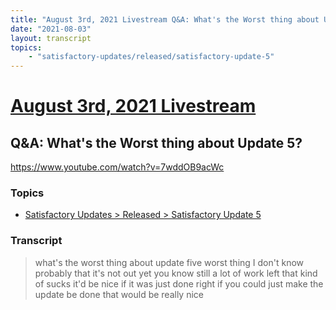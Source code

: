 ```yaml
---
title: "August 3rd, 2021 Livestream Q&A: What's the Worst thing about Update 5?"
date: "2021-08-03"
layout: transcript
topics:
    - "satisfactory-updates/released/satisfactory-update-5"
---
```

# [August 3rd, 2021 Livestream](../2021-08-03.md)
## Q&A: What's the Worst thing about Update 5?
https://www.youtube.com/watch?v=7wddOB9acWc

### Topics
* [Satisfactory Updates > Released > Satisfactory Update 5](../topics/satisfactory-updates/released/satisfactory-update-5.md)

### Transcript

> what's the worst thing about update five worst thing I don't know probably that it's not out yet you know still a lot of work left that kind of sucks it'd be nice if it was just done right if you could just make the update be done that would be really nice
